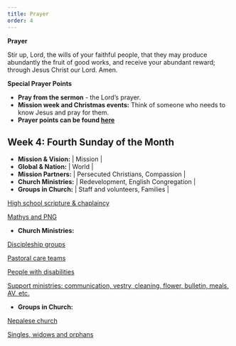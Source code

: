 ```yaml
---
title: Prayer
order: 4
---
```

**Prayer**

Stir up, Lord, the wills of your faithful people, that they may produce abundantly the fruit of good works, and receive your abundant reward; through Jesus Christ our Lord. Amen.

**Special Prayer Points**
- **Pray from the sermon** - the Lord’s prayer. 
- **Mission week and Christmas events:** Think of someone who needs to know Jesus and pray for them. 
- **Prayer points can be found [here](https://stgeorgeshurstville.org.au/prayer)**

## Week 4: Fourth Sunday of the Month

- **Mission & Vision:** | Mission | 
- **Global & Nation:** | World | 
-  **Mission Partners:** | Persecuted Christians, Compassion |
-  **Church Ministries:** | Redevelopment, English Congregation |  
-  **Groups in Church:** | Staff and volunteers, Families | 


<ins>High school scripture & chaplaincy<ins>

<ins>Mathys and PNG<ins>

- **Church Ministries:**

<ins>Discipleship groups<ins>

<ins>Pastoral care teams</ins>

<ins>People with disabilities</ins>

<ins>Support ministries: communication, vestry, cleaning, flower, bulletin, meals, AV, etc.<ins>

- **Groups in Church:**

<ins>Nepalese church<ins>

<ins>Singles, widows and orphans<ins>


